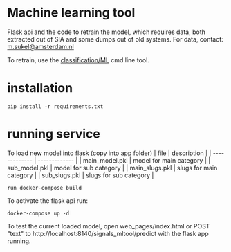 # Machine learning tool

Flask api and the code to retrain the model, which requires data, both extracted out of SIA and some dumps out of old systems. For data, contact: m.sukel@amsterdam.nl

To retrain, use the [classification/ML](https://github.com/Signalen/classification/) cmd line tool.

# installation
```
pip install -r requirements.txt
```

# running service

To load new model into flask (copy into app folder)
| file  | description |
| ------------- | ------------- |
| main_model.pkl  | model for main category |
| sub_model.pkl  | model for sub category |
| main_slugs.pkl | slugs for main category |
| sub_slugs.pkl | slugs for sub category  |

```
run docker-compose build
```

To activate the flask api run:
```
docker-compose up -d
```

To test the current loaded model, open web_pages/index.html or POST "text" to http://localhost:8140/signals_mltool/predict with the flask app running.
